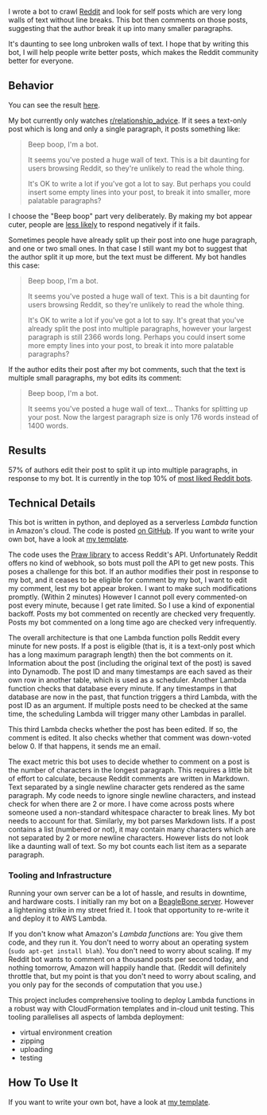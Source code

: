 
I wrote a bot to crawl [Reddit](reddit.com) and look for self posts which are very long walls of text without line breaks.
This bot then comments on those posts, suggesting that the author break it up into many smaller paragraphs.

It's daunting to see long unbroken walls of text.
I hope that by writing this bot, I will help people write better posts, which makes the Reddit community better for everyone.

## Behavior

You can see the result [here](https://www.reddit.com/user/paragraphiser_bot).

My bot currently only watches [r/relationship_advice](https://www.reddit.com/r/relationship_advice).
If it sees a text-only post which is long and only a single paragraph, it posts something like:

> <p>Beep boop, I'm a bot.</p>
>
> <p>It seems you've posted a huge wall of text. This is a bit daunting for users browsing Reddit, so they're unlikely to read the whole thing.</p>
>
> <p>It's OK to write a lot if you've got a lot to say. But perhaps you could insert some empty lines into your post, to break it into smaller, more palatable paragraphs?</p>

I choose the "Beep boop" part very deliberately.
By making my bot appear cuter, people are [less likely](https://theoatmeal.com/static/blog_google_self_driving_car.html) to respond negatively if it fails.

Sometimes people have already split up their post into one huge paragraph, and one or two small ones.
In that case I still want my bot to suggest that the author split it up more, but the text must be different.
My bot handles this case:

> Beep boop, I'm a bot.
>
> It seems you've posted a huge wall of text. This is a bit daunting for users browsing Reddit, so they're unlikely to read the whole thing.
>
> It's OK to write a lot if you've got a lot to say. It's great that you've already split the post into multiple paragraphs, however your largest paragraph is still 2366 words long. Perhaps you could insert some more empty lines into your post, to break it into more palatable paragraphs?

If the author edits their post after my bot comments, such that the text is multiple small paragraphs, my bot edits its comment:

> Beep boop, I'm a bot.
>
> It seems you've posted a huge wall of text... Thanks for splitting up your post. Now the largest paragraph size is only 176 words instead of 1400 words.



## Results

57% of authors edit their post to split it up into multiple paragraphs, in response to my bot.
It is currently in the top 10% of [most liked Reddit bots](https://botrank.pastimes.eu/?sort=rank&page=3).


## Technical Details

This bot is written in python, and deployed as a serverless *Lambda* function in Amazon's cloud.
The code is posted [on GitHub](https://github.com/mlda065/paragraphiser_bot_aws/tree/paragraphiser).
If you want to write your own bot, have a look at [my template](https://github.com/mlda065/paragraphiser_bot_aws).

The code uses the [Praw library](https://praw.readthedocs.io/en/latest/) to access Reddit's API.
Unfortunately Reddit offers no kind of webhook, so bots must poll the API to get new posts.
This poses a challenge for this bot.
If an author modifies their post in response to my bot, and it ceases to be eligible for comment by my bot, I want to edit my comment, lest my bot appear broken. I want to make such modifications promptly. (Within 2 minutes)
However I cannot poll every commented-on post every minute, because I get rate limited.
So I use a kind of exponential backoff.
Posts my bot commented on recently are checked very frequently.
Posts my bot commented on a long time ago are checked very infrequently.

The overall architecture is that one Lambda function polls Reddit every minute for new posts.
If a post is eligible (that is, it is a text-only post which has a long maximum paragraph length) then the bot comments on it.
Information about the post (including the original text of the post) is saved into Dynamodb.
The post ID and many timestamps are each saved as their own row in another table, which is used as a scheduler.
Another Lambda function checks that database every minute.
If any timestamps in that database are now in the past, that function triggers a third Lambda, with the post ID as an argument.
If multiple posts need to be checked at the same time, the scheduling Lambda will trigger many other Lambdas in parallel.

This third Lambda checks whether the post has been edited. If so, the comment is edited.
It also checks whether that comment was down-voted below 0.
If that happens, it sends me an email.

The exact metric this bot uses to decide whether to comment on a post is the number of characters in the longest paragraph.
This requires a little bit of effort to calculate, because Reddit comments are written in Markdown.
Text separated by a single newline character gets rendered as the same paragraph.
My code needs to ignore single newline characters, and instead check for when there are 2 or more.
I have come across posts where someone used a non-standard whitespace character to break lines.
My bot needs to account for that.
Similarly, my bot parses Markdown lists.
If a post contains a list (numbered or not), it may contain many characters which are not separated by 2 or more newline characters.
However lists do not look like a daunting wall of text.
So my bot counts each list item as a separate paragraph.

### Tooling and Infrastructure

Running your own server can be a lot of hassle, and results in downtime, and hardware costs.
I initially ran my bot on a [BeagleBone server](https://beagleboard.org/black/).
However a lightening strike in my street fried it.
I took that opportunity to re-write it and deploy it to AWS Lambda.

If you don't know what Amazon's *Lambda functions* are: You give them code, and they run it.
You don't need to worry about an operating system (`sudo apt-get install blah`).
You don't need to worry about scaling.
If my Reddit bot wants to comment on a thousand posts per second today, and nothing tomorrow, Amazon will happily handle that.
(Reddit will definitely throttle that, but my point is that you don't need to worry about scaling, and you only pay for the seconds of computation that you use.)

This project includes comprehensive tooling to deploy Lambda functions in a robust way with CloudFormation templates and in-cloud unit testing.
This tooling parallelises all aspects of lambda deployment:

 * virtual environment creation
 * zipping
 * uploading
 * testing

## How To Use It

If you want to write your own bot, have a look at [my template](https://github.com/mlda065/paragraphiser_bot_aws).
